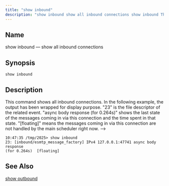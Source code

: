```yaml
---
title: "show inbound"
description: "show inbound show all inbound connections show inbound This command shows all inbound connections In the following example the output has been wrapped for display purpose 23 is the file descriptor of the related event async body response for 0 264 s shows the last state of the messages coming..."
---
```


<a name="console_commands.show_inbound"></a> 
## Name

show inbound — show all inbound connections

## Synopsis

`show inbound`

<a name="idp12700240"></a> 
## Description

This command shows all inbound connections. In the following example, the output has been wrapped for display purpose. "23" is the file descriptor of the related event. "async body response (for 0.264s)" shows the last state of the messages coming in via this connection and the time spent in that state. "[floating]" means the messages coming in via this connection are not handled by the main scheduler right now. -->

```
10:47:35 /tmp/2025> show inbound
23: [inbound/esmtp_message_factory] IPv4 127.0.0.1:47741 async body response
(for 0.264s)  [floating]
```
<a name="idp12703728"></a> 
## See Also

[show outbound](/momentum/4/console-commands/show-outbound)
